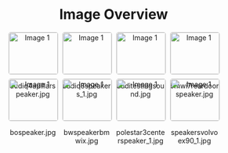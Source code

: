 <h1 style ="text-align: center;"> Image Overview </h1>
<div style="display: flex; flex-wrap: wrap; gap: 10px; justify-content: center;">
<div style="flex: 1 1 calc(33.333% - 20px); max-width: 100px; text-align: center;">
<img src="https://media.evkx.net/multimedia/technology/infotainment/audiosystem/audiq4apillarspeaker_xst.jpg" alt="Image 1" style="width: 100%; border: 1px solid #ddd; border-radius: 5px;">
<p>audiq4apillarspeaker.jpg</p>
</div>
<div style="flex: 1 1 calc(33.333% - 20px); max-width: 100px; text-align: center;">
<img src="https://media.evkx.net/multimedia/technology/infotainment/audiosystem/audiq8speakers_1_xst.jpg" alt="Image 1" style="width: 100%; border: 1px solid #ddd; border-radius: 5px;">
<p>audiq8speakers_1.jpg</p>
</div>
<div style="flex: 1 1 calc(33.333% - 20px); max-width: 100px; text-align: center;">
<img src="https://media.evkx.net/multimedia/technology/infotainment/audiosystem/auditestingsound_xst.jpg" alt="Image 1" style="width: 100%; border: 1px solid #ddd; border-radius: 5px;">
<p>auditestingsound.jpg</p>
</div>
<div style="flex: 1 1 calc(33.333% - 20px); max-width: 100px; text-align: center;">
<img src="https://media.evkx.net/multimedia/technology/infotainment/audiosystem/bmwi7reardoorspeaker_xst.jpg" alt="Image 1" style="width: 100%; border: 1px solid #ddd; border-radius: 5px;">
<p>bmwi7reardoorspeaker.jpg</p>
</div>
<div style="flex: 1 1 calc(33.333% - 20px); max-width: 100px; text-align: center;">
<img src="https://media.evkx.net/multimedia/technology/infotainment/audiosystem/bospeaker_xst.jpg" alt="Image 1" style="width: 100%; border: 1px solid #ddd; border-radius: 5px;">
<p>bospeaker.jpg</p>
</div>
<div style="flex: 1 1 calc(33.333% - 20px); max-width: 100px; text-align: center;">
<img src="https://media.evkx.net/multimedia/technology/infotainment/audiosystem/bwspeakerbmwix_xst.jpg" alt="Image 1" style="width: 100%; border: 1px solid #ddd; border-radius: 5px;">
<p>bwspeakerbmwix.jpg</p>
</div>
<div style="flex: 1 1 calc(33.333% - 20px); max-width: 100px; text-align: center;">
<img src="https://media.evkx.net/multimedia/technology/infotainment/audiosystem/polestar3centerspeaker_1_xst.jpg" alt="Image 1" style="width: 100%; border: 1px solid #ddd; border-radius: 5px;">
<p>polestar3centerspeaker_1.jpg</p>
</div>
<div style="flex: 1 1 calc(33.333% - 20px); max-width: 100px; text-align: center;">
<img src="https://media.evkx.net/multimedia/technology/infotainment/audiosystem/speakersvolvoex90_1_xst.jpg" alt="Image 1" style="width: 100%; border: 1px solid #ddd; border-radius: 5px;">
<p>speakersvolvoex90_1.jpg</p>
</div>
</div>
